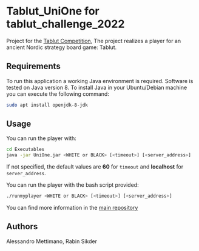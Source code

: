# Tablut_UniOne for tablut_challenge_2022


Project for the [Tablut Competition](http://ai.unibo.it/games/boardgamecompetition/tablut),
The project realizes a player for an ancient Nordic strategy board game: Tablut.


## Requirements

To run this application a working Java environment is required. Software is tested on Java version 8.
To install Java in your Ubuntu/Debian machine you can execute the following command:

```bash
sudo apt install openjdk-8-jdk
```

## Usage

You can run the player with:
```bash
cd Executables
java -jar UniOne.jar <WHITE or BLACK> [<timeout>] [<server_address>]
```

If not specified, the default values are **60** for `timeout` and **localhost** for `server_address`.

You can run the player with the bash script provided:

```bash
./runmyplayer <WHITE or BLACK> [<timeout>] [<server_address>]
```

You can find more information in the [main repository](https://github.com/AGalassi/TablutCompetition)

## Authors

Alessandro Mettimano, Rabin Sikder
